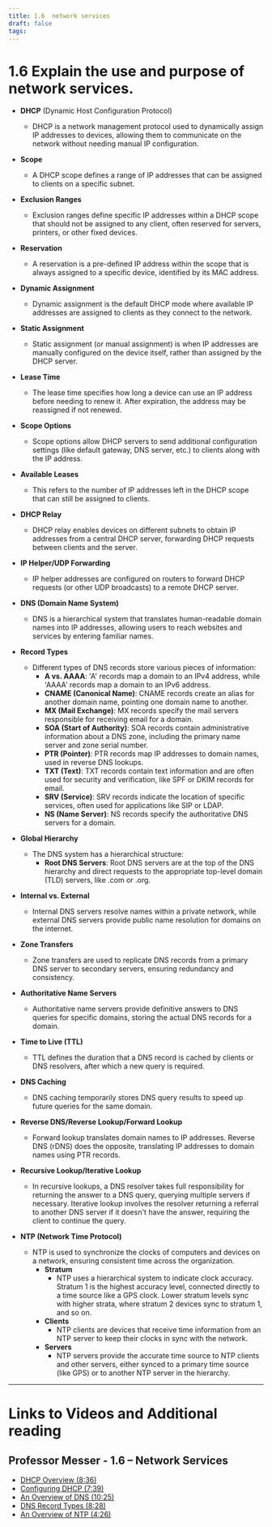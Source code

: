 ```yaml
---
title: 1.6  network services
draft: false
tags:
---
```

# 1.6 Explain the use and purpose of network services.

- **DHCP** (Dynamic Host Configuration Protocol)
	- DHCP is a network management protocol used to dynamically assign IP addresses to devices, allowing them to communicate on the network without needing manual IP configuration.

- **Scope**
	- A DHCP scope defines a range of IP addresses that can be assigned to clients on a specific subnet.

- **Exclusion Ranges**
    - Exclusion ranges define specific IP addresses within a DHCP scope that should not be assigned to any client, often reserved for servers, printers, or other fixed devices.

- **Reservation**
    - A reservation is a pre-defined IP address within the scope that is always assigned to a specific device, identified by its MAC address.

- **Dynamic Assignment**
    - Dynamic assignment is the default DHCP mode where available IP addresses are assigned to clients as they connect to the network.

- **Static Assignment**
    - Static assignment (or manual assignment) is when IP addresses are manually configured on the device itself, rather than assigned by the DHCP server.

- **Lease Time**
    - The lease time specifies how long a device can use an IP address before needing to renew it. After expiration, the address may be reassigned if not renewed.

- **Scope Options**
    - Scope options allow DHCP servers to send additional configuration settings (like default gateway, DNS server, etc.) to clients along with the IP address.

- **Available Leases**
    - This refers to the number of IP addresses left in the DHCP scope that can still be assigned to clients.

- **DHCP Relay**
    - DHCP relay enables devices on different subnets to obtain IP addresses from a central DHCP server, forwarding DHCP requests between clients and the server.

- **IP Helper/UDP Forwarding**
    - IP helper addresses are configured on routers to forward DHCP requests (or other UDP broadcasts) to a remote DHCP server.

- **DNS (Domain Name System)**
	- DNS is a hierarchical system that translates human-readable domain names into IP addresses, allowing users to reach websites and services by entering familiar names.

- **Record Types**
    - Different types of DNS records store various pieces of information:
        - **A vs. AAAA**: 'A' records map a domain to an IPv4 address, while 'AAAA' records map a domain to an IPv6 address.
        - **CNAME (Canonical Name)**: CNAME records create an alias for another domain name, pointing one domain name to another.
        - **MX (Mail Exchange)**: MX records specify the mail servers responsible for receiving email for a domain.
        - **SOA (Start of Authority)**: SOA records contain administrative information about a DNS zone, including the primary name server and zone serial number.
        - **PTR (Pointer)**: PTR records map IP addresses to domain names, used in reverse DNS lookups.
        - **TXT (Text)**: TXT records contain text information and are often used for security and verification, like SPF or DKIM records for email.
        - **SRV (Service)**: SRV records indicate the location of specific services, often used for applications like SIP or LDAP.
        - **NS (Name Server)**: NS records specify the authoritative DNS servers for a domain.

- **Global Hierarchy**
    - The DNS system has a hierarchical structure:
        - **Root DNS Servers**: Root DNS servers are at the top of the DNS hierarchy and direct requests to the appropriate top-level domain (TLD) servers, like .com or .org.

- **Internal vs. External**
    - Internal DNS servers resolve names within a private network, while external DNS servers provide public name resolution for domains on the internet.

- **Zone Transfers**
    - Zone transfers are used to replicate DNS records from a primary DNS server to secondary servers, ensuring redundancy and consistency.

- **Authoritative Name Servers**
    - Authoritative name servers provide definitive answers to DNS queries for specific domains, storing the actual DNS records for a domain.

- **Time to Live (TTL)**
    - TTL defines the duration that a DNS record is cached by clients or DNS resolvers, after which a new query is required.

- **DNS Caching**
    - DNS caching temporarily stores DNS query results to speed up future queries for the same domain.

- **Reverse DNS/Reverse Lookup/Forward Lookup**
    - Forward lookup translates domain names to IP addresses. Reverse DNS (rDNS) does the opposite, translating IP addresses to domain names using PTR records.

- **Recursive Lookup/Iterative Lookup**
    - In recursive lookups, a DNS resolver takes full responsibility for returning the answer to a DNS query, querying multiple servers if necessary. Iterative lookup involves the resolver returning a referral to another DNS server if it doesn't have the answer, requiring the client to continue the query.

- **NTP (Network Time Protocol)**
	- NTP is used to synchronize the clocks of computers and devices on a network, ensuring consistent time across the organization.
		- **Stratum**
		    - NTP uses a hierarchical system to indicate clock accuracy. Stratum 1 is the highest accuracy level, connected directly to a time source like a GPS clock. Lower stratum levels sync with higher strata, where stratum 2 devices sync to stratum 1, and so on.
		- **Clients**
		    - NTP clients are devices that receive time information from an NTP server to keep their clocks in sync with the network.
		- **Servers**
		    - NTP servers provide the accurate time source to NTP clients and other servers, either synced to a primary time source (like GPS) or to another NTP server in the hierarchy.

---

# Links to Videos and Additional reading 
## Professor Messer - 1.6 – Network Services

- [DHCP Overview (8:36)](https://www.professormesser.com/?p=624862)
- [Configuring DHCP (7:39)](https://www.professormesser.com/?p=624884)
- [An Overview of DNS (10:25)](https://www.professormesser.com/?p=624896)
- [DNS Record Types (8:28)](https://www.professormesser.com/?p=624899)
- [An Overview of NTP (4:26)](https://www.professormesser.com/?p=624903)